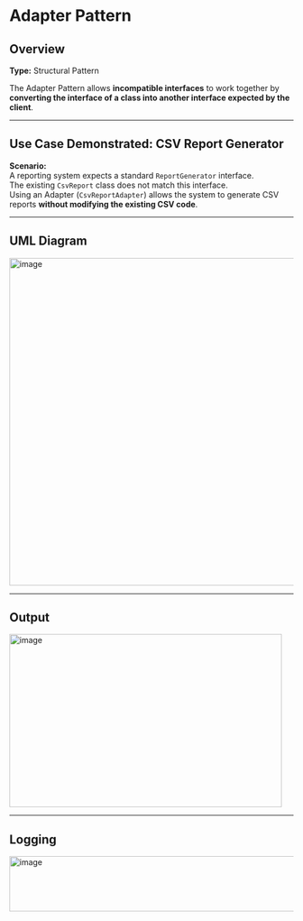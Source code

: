 # Adapter Pattern

## Overview
**Type:** Structural Pattern  

The Adapter Pattern allows **incompatible interfaces** to work together by **converting the interface of a class into another interface expected by the client**.  

---

## **Use Case Demonstrated:** CSV Report Generator  

**Scenario:**  
A reporting system expects a standard `ReportGenerator` interface.  
The existing `CsvReport` class does not match this interface.  
Using an Adapter (`CsvReportAdapter`) allows the system to generate CSV reports **without modifying the existing CSV code**.

---

## UML Diagram
<img width="987" height="581" alt="image" src="https://github.com/user-attachments/assets/10e3505d-5955-4eeb-93a7-f342dcd41707" />


---

## Output
<img width="483" height="307" alt="image" src="https://github.com/user-attachments/assets/e3a5ec23-7a46-4d43-9e9c-745c407690ef" />


---

## Logging 
<img width="708" height="98" alt="image" src="https://github.com/user-attachments/assets/85fde66d-3e3b-4d46-bb8f-ece6e6d1840a" />
